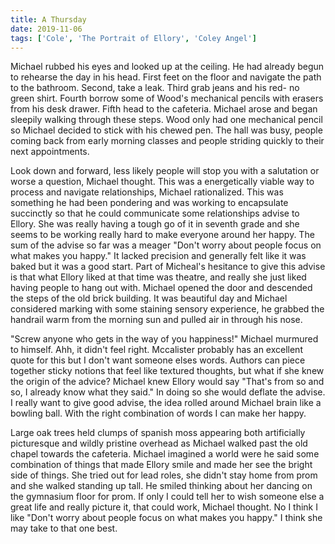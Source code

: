 ```yaml
---
title: A Thursday
date: 2019-11-06
tags: ['Cole', 'The Portrait of Ellory', 'Coley Angel']
---
```


Michael rubbed his eyes and looked up at the ceiling. He had already begun to rehearse the day in his head. First feet on the floor and navigate the path to the bathroom. Second, take a leak. Third grab jeans and his red- no green shirt. Fourth borrow some of Wood's mechanical pencils with erasers from his desk drawer. Fifth head to the cafeteria. Michael arose and began sleepily walking through these steps. Wood only had one mechanical pencil so Michael decided to stick with his chewed pen. The hall was busy, people coming back from early morning classes and people striding quickly to their next appointments.

Look down and forward, less likely people will stop you with a salutation or worse a question, Michael thought. This was a energetically viable way to process and navigate relationships, Michael rationalized. This was something he had been pondering and was working to encapsulate succinctly so that he could communicate some relationships advise to Ellory. She was really having a tough go of it in seventh grade and she seems to be working really hard to make everyone around her happy. The sum of the advise so far was a meager "Don't worry about people focus on what makes you happy." It lacked precision and generally felt like it was baked but it was a good start. Part of Micheal's hesitance to give this advise is that what Ellory liked at that time was theatre, and really she just liked having people to hang out with. Michael opened the door and descended the steps of the old brick building. It was beautiful day and Michael considered marking with some staining sensory experience, he grabbed the handrail warm from the morning sun and pulled air in through his nose.

"Screw anyone who gets in the way of you happiness!" Michael murmured to himself. Ahh, it didn't feel right. Mccalister probably has an excellent quote for this but I don't want someone elses words. Authors can piece together sticky notions that feel like textured thoughts, but what if she knew the origin of the advice? Michael knew Ellory would say "That's from so and so, I already know what they said." In doing so she would deflate the advise. I really want to give good advise, the idea rolled around Michael brain like a bowling ball. With the right combination of words I can make her happy.

Large oak trees held clumps of spanish moss appearing both artificially picturesque and wildly pristine overhead as Michael walked past the old chapel towards the cafeteria. Michael imagined a world were he said some combination of things that made Ellory smile and made her see the bright side of things. She tried out for lead roles, she didn't stay home from prom and she walked standing up tall. He smiled thinking about her dancing on the gymnasium floor for prom. If only I could tell her to wish someone else a great life and really picture it, that could work, Michael thought. No I think I like "Don't worry about people focus on what makes you happy." I think she may take to that one best.
